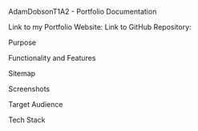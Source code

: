 AdamDobsonT1A2 - Portfolio Documentation

Link to my Portfolio Website: 
Link to GitHub Repository:

Purpose

Functionality and Features

Sitemap

Screenshots

Target Audience

Tech Stack
